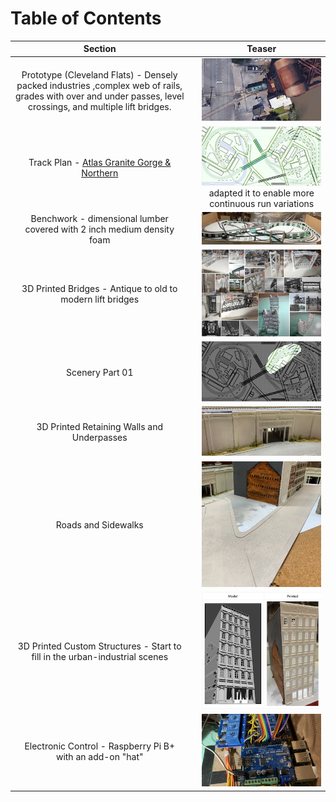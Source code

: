# Table of Contents

Section         |    | Teaser         
:-------------------------:|:---:|:---------------------------:
Prototype (Cleveland Flats) - Densely packed industries ,complex web of rails, grades with over and under passes, level crossings, and multiple lift bridges.  |  |  ![Turnout at Lift Bridge](toc/tocTurnoutAtLiftBridge.png)
Track Plan - [Atlas Granite Gorge & Northern](https://www.modeltrainforum.com/picture.php?albumid=241&pictureid=2492) |  | ![Plan](toc/tocRev8s.png) adapted it to enable more continuous run variations
Benchwork - dimensional lumber covered with 2 inch medium density foam |  | ![Benchwork](toc/tocIMG_0104.png)
3D Printed Bridges - Antique to old to modern lift bridges |  | ![Models and Prototype Inspirations](toc/tocCustom3DPrintedModels.png)
Scenery Part 01 |  | ![](toc/tocArea00.png) 
3D Printed Retaining Walls and Underpasses | |  ![Setting](toc/tocRetainingWall_p.png)
Roads and Sidewalks | | ![](toc/tocBuildingBlockDownStreet.png)
3D Printed Custom Structures - Start to fill in the urban-industrial scenes |  | ![](toc/tocHydeBuilding.png)
Electronic Control - Raspberry Pi B+ with an add-on "hat" |  | ![Electronic Control](toc/tocIMG_0129s.png)

